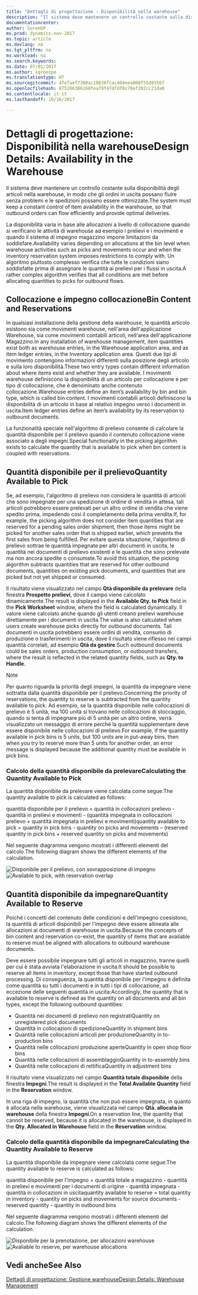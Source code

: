 ```yaml
---
title: "Dettagli di progettazione - Disponibilità nella warehouse"
description: "Il sistema deve mantenere un controllo costante sulla disponibilità degli articoli nella warehouse, in modo che gli ordini in uscita possano fluire senza problemi e le spedizioni possano essere ottimizzate."
documentationcenter: 
author: SorenGP
ms.prod: dynamics-nav-2017
ms.topic: article
ms.devlang: na
ms.tgt_pltfrm: na
ms.workload: na
ms.search.keywords: 
ms.date: 07/01/2017
ms.author: sgroespe
ms.translationtype: HT
ms.sourcegitcommit: 4fefaef7380ac10836fcac404eea006f55d8556f
ms.openlocfilehash: 875286386168fea79f47dfdf0c78ef202cc21da0
ms.contentlocale: it-it
ms.lasthandoff: 10/16/2017

---
```

# <a name="design-details-availability-in-the-warehouse"></a><span data-ttu-id="6c1a9-103">Dettagli di progettazione: Disponibilità nella warehouse</span><span class="sxs-lookup"><span data-stu-id="6c1a9-103">Design Details: Availability in the Warehouse</span></span>
<span data-ttu-id="6c1a9-104">Il sistema deve mantenere un controllo costante sulla disponibilità degli articoli nella warehouse, in modo che gli ordini in uscita possano fluire senza problemi e le spedizioni possano essere ottimizzate.</span><span class="sxs-lookup"><span data-stu-id="6c1a9-104">The system must keep a constant control of item availability in the warehouse, so that outbound orders can flow efficiently and provide optimal deliveries.</span></span>  

 <span data-ttu-id="6c1a9-105">La disponibilità varia in base alle allocazioni a livello di collocazione quando si verificano le attività di warehouse ad esempio i prelievi e i movimenti e quando il sistema di impegno magazzino impone limitazioni da soddisfare.</span><span class="sxs-lookup"><span data-stu-id="6c1a9-105">Availability varies depending on allocations at the bin level when warehouse activities such as picks and movements occur and when the inventory reservation system imposes restrictions to comply with.</span></span> <span data-ttu-id="6c1a9-106">Un algoritmo piuttosto complesso verifica che tutte le condizioni siano soddisfatte prima di assegnare le quantità ai prelievi per i flussi in uscita.</span><span class="sxs-lookup"><span data-stu-id="6c1a9-106">A rather complex algorithm verifies that all conditions are met before allocating quantities to picks for outbound flows.</span></span>  

## <a name="bin-content-and-reservations"></a><span data-ttu-id="6c1a9-107">Collocazione e impegno collocazione</span><span class="sxs-lookup"><span data-stu-id="6c1a9-107">Bin Content and Reservations</span></span>  
 <span data-ttu-id="6c1a9-108">In qualsiasi installazione della gestione della warehouse, le quantità articolo esistono sia come movimenti warehouse, nell'area dell'applicazione Warehouse, sia come movimenti contabili articoli, nell'area dell'applicazione Magazzino.</span><span class="sxs-lookup"><span data-stu-id="6c1a9-108">In any installation of warehouse management, item quantities exist both as warehouse entries, in the Warehouse application area, and as item ledger entries, in the Inventory application area.</span></span> <span data-ttu-id="6c1a9-109">Questi due tipi di movimento contengono informazioni differenti sulla posizione degli articolo e sulla loro disponibilità.</span><span class="sxs-lookup"><span data-stu-id="6c1a9-109">These two entry types contain different information about where items exist and whether they are available.</span></span> <span data-ttu-id="6c1a9-110">I movimenti warehouse definiscono la disponibilità di un articolo per collocazione e per tipo di collocazione, che è denominato anche contenuto collocazione.</span><span class="sxs-lookup"><span data-stu-id="6c1a9-110">Warehouse entries define an item’s availability by bin and bin type, which is called bin content.</span></span> <span data-ttu-id="6c1a9-111">I movimenti contabili articoli definiscono la disponibilità di un articolo in base al relativo impegno verso i documenti in uscita.</span><span class="sxs-lookup"><span data-stu-id="6c1a9-111">Item ledger entries define an item’s availability by its reservation to outbound documents.</span></span>  

 <span data-ttu-id="6c1a9-112">La funzionalità speciale nell'algoritmo di prelievo consente di calcolare la quantità disponibile per il prelievo quando il contenuto collocazione viene associato a degli impegni.</span><span class="sxs-lookup"><span data-stu-id="6c1a9-112">Special functionality in the picking algorithm exists to calculate the quantity that is available to pick when bin content is coupled with reservations.</span></span>  

## <a name="quantity-available-to-pick"></a><span data-ttu-id="6c1a9-113">Quantità disponibile per il prelievo</span><span class="sxs-lookup"><span data-stu-id="6c1a9-113">Quantity Available to Pick</span></span>  
 <span data-ttu-id="6c1a9-114">Se, ad esempio, l'algoritmo di prelievo non considera le quantità di articoli che sono impegnate per una spedizione di ordine di vendita in attesa, tali articoli potrebbero essere prelevati per un altro ordine di vendita che viene spedito prima, impedendo così il completamento della prima vendita.</span><span class="sxs-lookup"><span data-stu-id="6c1a9-114">If, for example, the picking algorithm does not consider item quantities that are reserved for a pending sales order shipment, then those items might be picked for another sales order that is shipped earlier, which prevents the first sales from being fulfilled.</span></span> <span data-ttu-id="6c1a9-115">Per evitare questa situazione, l'algoritmo di prelievo sottrae le quantità impegnate per altri documenti in uscita, le quantità nei documenti di prelievo esistenti e le quantità che sono prelevate ma non ancora spedite o consumate.</span><span class="sxs-lookup"><span data-stu-id="6c1a9-115">To avoid this situation, the picking algorithm subtracts quantities that are reserved for other outbound documents, quantities on existing pick documents, and quantities that are picked but not yet shipped or consumed.</span></span>  

 <span data-ttu-id="6c1a9-116">Il risultato viene visualizzato nel campo **Qtà disponibile da prelevare** della finestra **Prospetto prelievi**, dove il campo viene calcolato dinamicamente.</span><span class="sxs-lookup"><span data-stu-id="6c1a9-116">The result is displayed in the **Available Qty. to Pick** field in the **Pick Worksheet** window, where the field is calculated dynamically.</span></span> <span data-ttu-id="6c1a9-117">Il valore viene calcolato anche quando gli utenti creano prelievi warehouse direttamente per i documenti in uscita.</span><span class="sxs-lookup"><span data-stu-id="6c1a9-117">The value is also calculated when users create warehouse picks directly for outbound documents.</span></span> <span data-ttu-id="6c1a9-118">Tali documenti in uscita potrebbero essere ordini di vendita, consumo di produzione o trasferimenti in uscita, dove il risultato viene riflesso nei campi quantità correlati, ad esempio **Qtà da gestire**.</span><span class="sxs-lookup"><span data-stu-id="6c1a9-118">Such outbound documents could be sales orders, production consumption, or outbound transfers, where the result is reflected in the related quantity fields, such as **Qty. to Handle**.</span></span>  

> [!NOTE]  
>  <span data-ttu-id="6c1a9-119">Per quanto riguarda la priorità degli impegni, la quantità da impegnare viene sottratta dalla quantità disponibile per il prelievo.</span><span class="sxs-lookup"><span data-stu-id="6c1a9-119">Concerning the priority of reservations, the quantity to reserve is subtracted from the quantity available to pick.</span></span> <span data-ttu-id="6c1a9-120">Ad esempio, se la quantità disponibile nelle collocazioni di prelievo è 5 unità, ma 100 unità si trovano nelle collocazioni di stoccaggio, quando si tenta di impegnare più di 5 unità per un altro ordine, verrà visualizzato un messaggio di errore perché la quantità supplementare deve essere disponibile nelle collocazioni di prelievo.</span><span class="sxs-lookup"><span data-stu-id="6c1a9-120">For example, if the quantity available in pick bins is 5 units, but 100 units are in put-away bins, then when you try to reserve more than 5 units for another order, an error message is displayed because the additional quantity must be available in pick bins.</span></span>  

### <a name="calculating-the-quantity-available-to-pick"></a><span data-ttu-id="6c1a9-121">Calcolo della quantità disponibile da prelevare</span><span class="sxs-lookup"><span data-stu-id="6c1a9-121">Calculating the Quantity Available to Pick</span></span>  
 <span data-ttu-id="6c1a9-122">La quantità disponibile da prelevare viene calcolata come segue:</span><span class="sxs-lookup"><span data-stu-id="6c1a9-122">The quantity available to pick is calculated as follows:</span></span>  

 <span data-ttu-id="6c1a9-123">quantità disponibile per il prelievo = quantità in collocazioni prelievo - quantità in prelievi e movimenti - (quantità impegnata in collocazioni prelievo + quantità impegnata in prelievi e movimenti)</span><span class="sxs-lookup"><span data-stu-id="6c1a9-123">quantity available to pick = quantity in pick bins - quantity on picks and movements – (reserved quantity in pick bins + reserved quantity on picks and movements)</span></span>  

 <span data-ttu-id="6c1a9-124">Nel seguente diagramma vengono mostrati i differenti elementi del calcolo.</span><span class="sxs-lookup"><span data-stu-id="6c1a9-124">The following diagram shows the different elements of the calculation.</span></span>  

 <span data-ttu-id="6c1a9-125">![Disponibile per il prelievo, con sovrapposizione di impegno](media/design_details_warehouse_management_availability_2.png "design_details_warehouse_management_availability_2")</span><span class="sxs-lookup"><span data-stu-id="6c1a9-125">![Available to pick, with reservation overlap](media/design_details_warehouse_management_availability_2.png "design_details_warehouse_management_availability_2")</span></span>  

## <a name="quantity-available-to-reserve"></a><span data-ttu-id="6c1a9-126">Quantità disponibile da impegnare</span><span class="sxs-lookup"><span data-stu-id="6c1a9-126">Quantity Available to Reserve</span></span>  
 <span data-ttu-id="6c1a9-127">Poiché i concetti del contenuto delle condizioni e dell'impegno coesistono, la quantità di articoli disponibili per l'impegno deve essere allineata alle allocazioni ai documenti di warehouse in uscita.</span><span class="sxs-lookup"><span data-stu-id="6c1a9-127">Because the concepts of bin content and reservation co-exist, the quantity of items that are available to reserve must be aligned with allocations to outbound warehouse documents.</span></span>  

 <span data-ttu-id="6c1a9-128">Deve essere possibile impegnare tutti gli articoli in magazzino, tranne quelli per cui è stata avviata l'elaborazione in uscita.</span><span class="sxs-lookup"><span data-stu-id="6c1a9-128">It should be possible to reserve all items in inventory, except those that have started outbound processing.</span></span> <span data-ttu-id="6c1a9-129">Di conseguenza, la quantità disponibile per l'impegno è definita come quantità su tutti i documenti e in tutti i tipi di collocazione, ad eccezione delle seguenti quantità in uscita:</span><span class="sxs-lookup"><span data-stu-id="6c1a9-129">Accordingly, the quantity that is available to reserve is defined as the quantity on all documents and all bin types, except the following outbound quantities:</span></span>  

-   <span data-ttu-id="6c1a9-130">Quantità nei documenti di prelievo non registrati</span><span class="sxs-lookup"><span data-stu-id="6c1a9-130">Quantity on unregistered pick documents</span></span>  
-   <span data-ttu-id="6c1a9-131">Quantità in collocazioni di spedizione</span><span class="sxs-lookup"><span data-stu-id="6c1a9-131">Quantity in shipment bins</span></span>  
-   <span data-ttu-id="6c1a9-132">Quantità nelle collocazioni articoli per produzione</span><span class="sxs-lookup"><span data-stu-id="6c1a9-132">Quantity in to-production bins</span></span>  
-   <span data-ttu-id="6c1a9-133">Quantità nelle collocazioni produzione aperte</span><span class="sxs-lookup"><span data-stu-id="6c1a9-133">Quantity in open shop floor bins</span></span>  
-   <span data-ttu-id="6c1a9-134">Quantità nelle collocazioni di assemblaggio</span><span class="sxs-lookup"><span data-stu-id="6c1a9-134">Quantity in to-assembly bins</span></span>  
-   <span data-ttu-id="6c1a9-135">Quantità nelle collocazioni di rettifica</span><span class="sxs-lookup"><span data-stu-id="6c1a9-135">Quantity in adjustment bins</span></span>  

 <span data-ttu-id="6c1a9-136">Il risultato viene visualizzato nel campo **Quantità totale disponibile** della finestra **Impegni**.</span><span class="sxs-lookup"><span data-stu-id="6c1a9-136">The result is displayed in the **Total Available Quantity** field in the **Reservation** window.</span></span>  

 <span data-ttu-id="6c1a9-137">In una riga di impegno, la quantità che non può essere impegnata, in quanto è allocata nella warehouse, viene visualizzata nel campo **Qtà. allocata in warehouse** della finestra **Impegni**.</span><span class="sxs-lookup"><span data-stu-id="6c1a9-137">On a reservation line, the quantity that cannot be reserved, because it is allocated in the warehouse, is displayed in the **Qty. Allocated in Warehouse** field in the **Reservation** window.</span></span>  

### <a name="calculating-the-quantity-available-to-reserve"></a><span data-ttu-id="6c1a9-138">Calcolo della quantità disponibile da impegnare</span><span class="sxs-lookup"><span data-stu-id="6c1a9-138">Calculating the Quantity Available to Reserve</span></span>  
 <span data-ttu-id="6c1a9-139">La quantità disponibile da impegnare viene calcolata come segue:</span><span class="sxs-lookup"><span data-stu-id="6c1a9-139">The quantity available to reserve is calculated as follows:</span></span>  

 <span data-ttu-id="6c1a9-140">quantità disponibile per l'impegno = quantità totale a magazzino - quantità in prelievi e movimenti per i documenti di origine - quantità impegnata - quantità in collocazioni in uscita</span><span class="sxs-lookup"><span data-stu-id="6c1a9-140">quantity available to reserve = total quantity in inventory - quantity on picks and movements for source documents - reserved quantity - quantity in outbound bins</span></span>  

 <span data-ttu-id="6c1a9-141">Nel seguente diagramma vengono mostrati i differenti elementi del calcolo.</span><span class="sxs-lookup"><span data-stu-id="6c1a9-141">The following diagram shows the different elements of the calculation.</span></span>  

 <span data-ttu-id="6c1a9-142">![Disponibile per la prenotazione, per allocazioni warehouse](media/design_details_warehouse_management_availability_3.png "design_details_warehouse_management_availability_3")</span><span class="sxs-lookup"><span data-stu-id="6c1a9-142">![Avaliable to reserve, per warehouse allocations](media/design_details_warehouse_management_availability_3.png "design_details_warehouse_management_availability_3")</span></span>  

## <a name="see-also"></a><span data-ttu-id="6c1a9-143">Vedi anche</span><span class="sxs-lookup"><span data-stu-id="6c1a9-143">See Also</span></span>  
 [<span data-ttu-id="6c1a9-144">Dettagli di progettazione: Gestione warehouse</span><span class="sxs-lookup"><span data-stu-id="6c1a9-144">Design Details: Warehouse Management</span></span>](design-details-warehouse-management.md)

